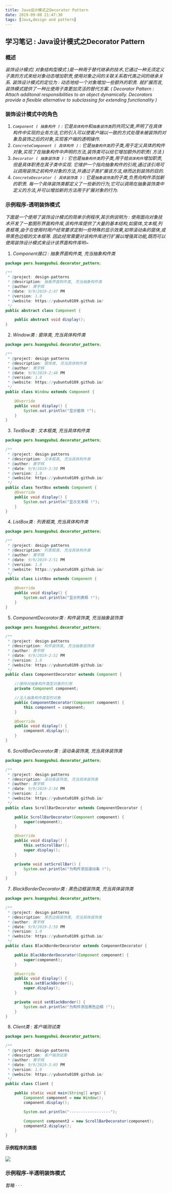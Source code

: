 ```yaml
---
title: Java设计模式之Decorator Pattern
date: 2019-09-08 21:47:30
tags: [Java,design and pattern]
---
```


## 学习笔记 : Java设计模式之Decorator Pattern

### 概述
*装饰设计模式( 对象结构型模式 )是一种用于替代继承的技术,它通过一种无须定义子类的方式来给对象动态增加职责,使用对象之间的关联关系取代类之间的继承关系. 装饰设计模式的定位为 : 动态地给一个对象增加一些额外的职责. 就扩展而言,装饰模式提供了一种比使用子类更加灵活的替代方案. ( Decorator Pattern : Attach additonal responsibilities to an object dynamically. Decorators provide a flexible alternative to subclassing for extending functionality )*


### 装饰设计模式中的角色
1. *`Component ( 抽象构件 )` : 它是`具体构件`和`抽象装饰类`的共同父类,声明了在具体构件中实现的业务方法,它的引入可以使客户端以一致的方式处理未被装饰的对象及装饰之后的对象,实现客户端的透明操作.*
2. *`ConcreteComponent ( 具体构件 )` : 它是`抽象构件类`的子类,用于定义具体的构件对象,实现了在抽象构件中声明的方法,装饰类可以给它增加额外的职责( 方法 )*
3. *`Decorator ( 抽象装饰类 )` : 它也是`抽象构件类`的子类,用于给`具体构件`增加职责,但是具体职责在其子类中实现. 它维护一个指向抽象构件的引用,通过该引用可以调用装饰之前构件对象的方法,并通过子类扩展该方法,继而达到装饰的目的.*
4. *`ConcreteDecorator ( 具体装饰类 )` : 它是`抽象装饰类`的子类,负责向构件添加新的职责. 每一个具体装饰类都定义了一些新的行为,它可以调用在抽象装饰类中定义的方法,并可以增加新的方法用于扩展对象的行为.*


### 示例程序-透明装饰模式
*下面是一个使用了装饰设计模式的简单示例程序,其示例说明为 : 使用面向对象技术开发了一套图形界面构件库,该构件库提供了大量的基本结构,如窗体,文本框,列表框等,由于在使用时用户经常要求定制一些特殊的显示效果,如带滚动条的窗体,或带黑色边框的文本框等. 因此经常需要对该构件库进行扩展以增强其功能,既而可以使用装饰设计模式来设计该界面构件库哟~*

1. *Component接口 : 抽象界面构件类, 充当抽象构件类*
```java
package pers.huangyuhui.decorator_pattern;

/**
 * @project: design-patterns
 * @description: 抽象界面构件类, 充当抽象构件类
 * @author: 黄宇辉
 * @date: 9/9/2019-2:47 PM
 * @version: 1.0
 * @website: https://yubuntu0109.github.io/
 */
public abstract class Component {

    public abstract void display();
}
```

2. *Window类 : 窗体类, 充当具体构件类*
```java
package pers.huangyuhui.decorator_pattern;

/**
 * @project: design-patterns
 * @description: 窗体类, 充当具体构件类
 * @author: 黄宇辉
 * @date: 9/9/2019-2:48 PM
 * @version: 1.0
 * @website: https://yubuntu0109.github.io/
 */
public class Window extends Component {

    @Override
    public void display() {
        System.out.println("显示窗体 !");
    }
}
```

3. *TextBox类 : 文本框类, 充当具体构件类*
```java
package pers.huangyuhui.decorator_pattern;

/**
 * @project: design-patterns
 * @description: 文本框类, 充当具体构件类
 * @author: 黄宇辉
 * @date: 9/9/2019-2:50 PM
 * @version: 1.0
 * @website: https://yubuntu0109.github.io/
 */
public class TextBox extends Component {
    @Override
    public void display() {
        System.out.println("显示文本框 !");
    }
}
```

4. *ListBox类 : 列表框类, 充当具体构件类*
```java
package pers.huangyuhui.decorator_pattern;

/**
 * @project: design-patterns
 * @description: 列表框类, 充当具体构件类
 * @author: 黄宇辉
 * @date: 9/9/2019-2:51 PM
 * @version: 1.0
 * @website: https://yubuntu0109.github.io/
 */
public class ListBox extends Component {

    @Override
    public void display() {
        System.out.println("显示列表框 !");
    }
}
```

5. *ComponentDecorator类 : 构件装饰类, 充当抽象装饰类*
```java
package pers.huangyuhui.decorator_pattern;

/**
 * @project: design-patterns
 * @description: 构件装饰类, 充当抽象装饰类
 * @author: 黄宇辉
 * @date: 9/9/2019-2:52 PM
 * @version: 1.0
 * @website: https://yubuntu0109.github.io/
 */
public class ComponentDecorator extends Component {

    //维持对抽象构件类型对象的引用
    private Component component;

    //注入抽象构件类型的对象
    public ComponentDecorator(Component component) {
        this.component = component;
    }

    @Override
    public void display() {
        component.display();
    }
}
```

6. *ScrollBarDecorator类 : 滚动条装饰类, 充当具体装饰类*
```java
package pers.huangyuhui.decorator_pattern;

/**
 * @project: design-patterns
 * @description: 滚动条装饰类, 充当具体装饰类
 * @author: 黄宇辉
 * @date: 9/9/2019-2:54 PM
 * @version: 1.0
 * @website: https://yubuntu0109.github.io/
 */
public class ScrollBarDecorator extends ComponentDecorator {

    public ScrollBarDecorator(Component component) {
        super(component);
    }

    @Override
    public void display() {
        this.setScrollBar();
        super.display();
    }

    private void setScrollBar() {
        System.out.println("为构件添加滚动条 !");
    }
}
```

7. *BlackBorderDecorator类 : 黑色边框装饰类, 充当具体装饰类*
```java
package pers.huangyuhui.decorator_pattern;

/**
 * @project: design-patterns
 * @description: 黑色边框装饰类, 充当具体装饰类
 * @author: 黄宇辉
 * @date: 9/9/2019-2:59 PM
 * @version: 1.0
 * @website: https://yubuntu0109.github.io/
 */
public class BlackBorderDecorator extends ComponentDecorator {

    public BlackBorderDecorator(Component component) {
        super(component);
    }

    @Override
    public void display() {
        this.setBlackBorder();
        super.display();
    }

    private void setBlackBorder() {
        System.out.println("为构件添加黑色边框 !");
    }
}
```

8. *Client类 : 客户端测试类*
```java
package pers.huangyuhui.decorator_pattern;

/**
 * @project: design-patterns
 * @description: 客户端测试类
 * @author: 黄宇辉
 * @date: 9/9/2019-3:03 PM
 * @version: 1.0
 * @website: https://yubuntu0109.github.io/
 */
public class Client {

    public static void main(String[] args) {
        Component component = new Window();
        component.display();

        System.out.println("------------------");

        Component component2 = new ScrollBarDecorator(component);
        component2.display();
    }
}
```

#### 示例程序的类图
![ ](https://raw.githubusercontent.com/YUbuntu0109/YUbuntu0109.github.io/HexoBackup/source/_posts/Java%E8%AE%BE%E8%AE%A1%E6%A8%A1%E5%BC%8F%E4%B9%8BDecorator-Pattern/Decorator-Pattern-ClassDiagram.png)



### 示例程序-半透明装饰模式
*暂略 · · ·*
